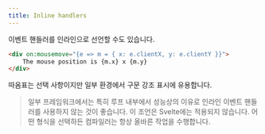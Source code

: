 ```yaml
---
title: Inline handlers
---
```


이벤트 핸들러를 인라인으로 선언할 수도 있습니다.

```html
<div on:mousemove="{e => m = { x: e.clientX, y: e.clientY }}">
	The mouse position is {m.x} x {m.y}
</div>
```

따옴표는 선택 사항이지만 일부 환경에서 구문 강조 표시에 유용합니다.

> 일부 프레임워크에서는 특히 루프 내부에서 성능상의 이유로 인라인 이벤트 핸들러를 사용하지 않는 것이 좋습니다. 이 조언은 Svelte에는 적용되지 않습니다. 어떤 형식을 선택하든 컴파일러는 항상 올바른 작업을 수행합니다.